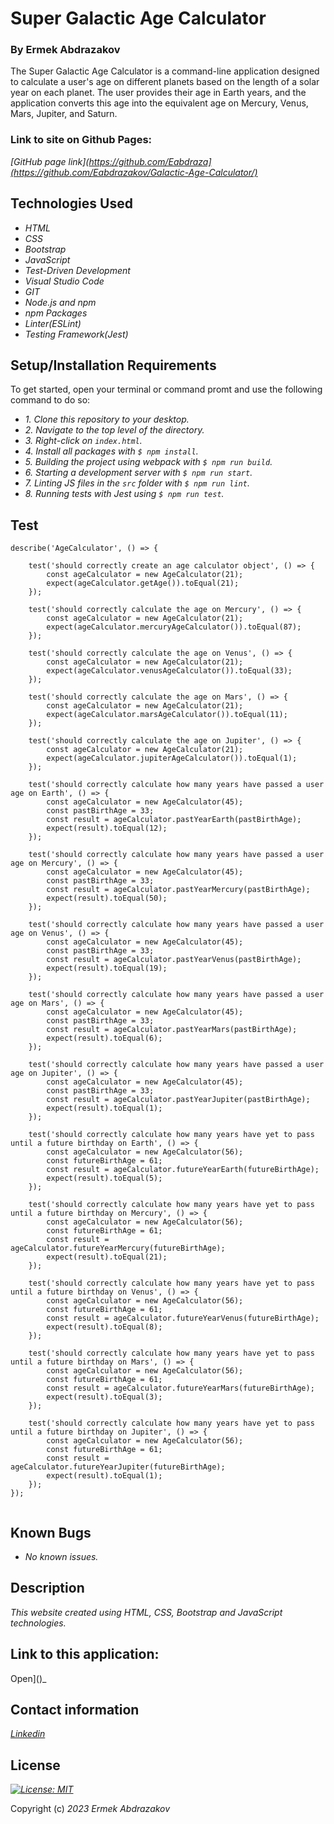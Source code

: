 # Super Galactic Age Calculator

<h3>By Ermek Abdrazakov</h3>

<p>The Super Galactic Age Calculator is a command-line application designed to calculate a user's age on different planets based on the length of a solar year on each planet. The user provides their age in Earth years, and the application converts this age into the equivalent age on Mercury, Venus, Mars, Jupiter, and Saturn.</p>

<h3> Link to site on Github Pages:</h3>

_[GitHub page link](https://github.com/Eabdraza](https://github.com/Eabdrazakov/Galactic-Age-Calculator/)_


## Technologies Used
* _HTML_
* _CSS_
* _Bootstrap_
* _JavaScript_
* _Test-Driven Development_
* _Visual Studio Code_
* _GIT_
* _Node.js and npm_
* _npm Packages_
* _Linter(ESLint)_
* _Testing Framework(Jest)_


## Setup/Installation Requirements

<p>To get started, open your terminal or command promt and use the following command to do so:</p>

* _1. Clone this repository to your desktop._
* _2. Navigate to the top level of the directory._
* _3. Right-click on `index.html`._
* _4. Install all packages with `$ npm install`._
* _5. Building the project using webpack with `$ npm run build`._
* _6. Starting a development server with `$ npm run start`._
* _7. Linting JS files in the `src` folder with `$ npm run lint`._
* _8. Running tests with Jest using `$ npm run test`._

## Test 

```
describe('AgeCalculator', () => {

    test('should correctly create an age calculator object', () => {
        const ageCalculator = new AgeCalculator(21);
        expect(ageCalculator.getAge()).toEqual(21);
    });

    test('should correctly calculate the age on Mercury', () => {
        const ageCalculator = new AgeCalculator(21);
        expect(ageCalculator.mercuryAgeCalculator()).toEqual(87);
    });

    test('should correctly calculate the age on Venus', () => {
        const ageCalculator = new AgeCalculator(21);
        expect(ageCalculator.venusAgeCalculator()).toEqual(33);
    });

    test('should correctly calculate the age on Mars', () => {
        const ageCalculator = new AgeCalculator(21);
        expect(ageCalculator.marsAgeCalculator()).toEqual(11);
    });

    test('should correctly calculate the age on Jupiter', () => {
        const ageCalculator = new AgeCalculator(21);
        expect(ageCalculator.jupiterAgeCalculator()).toEqual(1);
    });

    test('should correctly calculate how many years have passed a user age on Earth', () => {
        const ageCalculator = new AgeCalculator(45);
        const pastBirthAge = 33;
        const result = ageCalculator.pastYearEarth(pastBirthAge);
        expect(result).toEqual(12);
    });

    test('should correctly calculate how many years have passed a user age on Mercury', () => {
        const ageCalculator = new AgeCalculator(45);
        const pastBirthAge = 33;
        const result = ageCalculator.pastYearMercury(pastBirthAge);
        expect(result).toEqual(50);
    });

    test('should correctly calculate how many years have passed a user age on Venus', () => {
        const ageCalculator = new AgeCalculator(45);
        const pastBirthAge = 33;
        const result = ageCalculator.pastYearVenus(pastBirthAge);
        expect(result).toEqual(19);
    });

    test('should correctly calculate how many years have passed a user age on Mars', () => {
        const ageCalculator = new AgeCalculator(45);
        const pastBirthAge = 33;
        const result = ageCalculator.pastYearMars(pastBirthAge);
        expect(result).toEqual(6);
    });

    test('should correctly calculate how many years have passed a user age on Jupiter', () => {
        const ageCalculator = new AgeCalculator(45);
        const pastBirthAge = 33;
        const result = ageCalculator.pastYearJupiter(pastBirthAge);
        expect(result).toEqual(1);
    });

    test('should correctly calculate how many years have yet to pass until a future birthday on Earth', () => {
        const ageCalculator = new AgeCalculator(56);
        const futureBirthAge = 61;
        const result = ageCalculator.futureYearEarth(futureBirthAge);
        expect(result).toEqual(5);
    });

    test('should correctly calculate how many years have yet to pass until a future birthday on Mercury', () => {
        const ageCalculator = new AgeCalculator(56);
        const futureBirthAge = 61;
        const result = ageCalculator.futureYearMercury(futureBirthAge);
        expect(result).toEqual(21);
    });

    test('should correctly calculate how many years have yet to pass until a future birthday on Venus', () => {
        const ageCalculator = new AgeCalculator(56);
        const futureBirthAge = 61;
        const result = ageCalculator.futureYearVenus(futureBirthAge);
        expect(result).toEqual(8);
    });

    test('should correctly calculate how many years have yet to pass until a future birthday on Mars', () => {
        const ageCalculator = new AgeCalculator(56);
        const futureBirthAge = 61;
        const result = ageCalculator.futureYearMars(futureBirthAge);
        expect(result).toEqual(3);
    });

    test('should correctly calculate how many years have yet to pass until a future birthday on Jupiter', () => {
        const ageCalculator = new AgeCalculator(56);
        const futureBirthAge = 61;
        const result = ageCalculator.futureYearJupiter(futureBirthAge);
        expect(result).toEqual(1);
    });
});


```
## Known Bugs
* _No known issues._

## Description

_This website created using HTML, CSS, Bootstrap and JavaScript technologies._

## Link to this application:

Open]()_

## Contact information

_[Linkedin](https://www.linkedin.com/in/ermek-abdrazakov-3b9301275/)_

## License

_[![License: MIT](https://img.shields.io/badge/License-MIT-yellow.svg)](https://en.wikipedia.org/wiki/MIT_License)_


Copyright (c) _2023_ _Ermek Abdrazakov_
